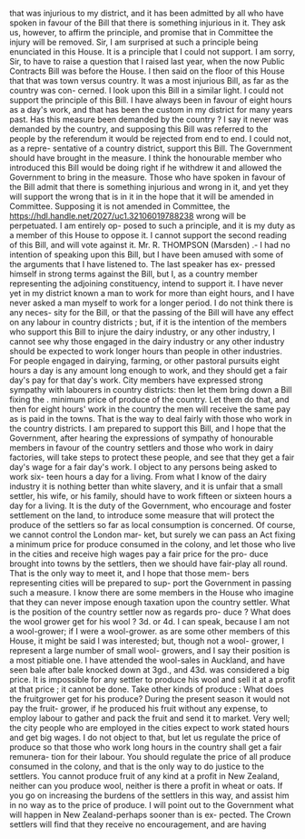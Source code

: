 that was injurious to my district, and it has been admitted by all who have spoken in favour of the Bill that there is something injurious in it. They ask us, however, to affirm the principle, and promise that in Committee the injury will be removed. Sir, I am surprised at such a principle being enunciated in this House. It is a principle that I could not support. I am sorry, Sir, to have to raise a question that I raised last year, when the now Public Contracts Bill was before the House. I then said on the floor of this House that that was town versus country. It was a most injurious Bill, as far as the country was con- cerned. I look upon this Bill in a similar light. I could not support the principle of this Bill. I have always been in favour of eight hours as a day's work, and that has been the custom in my district for many years past. Has this measure been demanded by the country ? I say it never was demanded by the country, and supposing this Bill was referred to the people by the referendum it would be rejected from end to end. I could not, as a repre- sentative of a country district, support this Bill. The Government should have brought in the measure. I think the honourable member who introduced this Bill would be doing right if he withdrew it and allowed the Government to bring in the measure. Those who have spoken in favour of the Bill admit that there is something injurious and wrong in it, and yet they will support the wrong that is in it in the hope that it will be amended in Committee. Supposing it is not amended in Committee, the https://hdl.handle.net/2027/uc1.32106019788238 wrong will be perpetuated. I am entirely op- posed to such a principle, and it is my duty as a member of this House to oppose it. I cannot support the second reading of this Bill, and will vote against it. Mr. R. THOMPSON (Marsden) .- I had no intention of speaking upon this Bill, but I have been amused with some of the arguments that I have listened to. The last speaker has ex- pressed himself in strong terms against the Bill, but I, as a country member representing the adjoining constituency, intend to support it. I have never yet in my district known a man to work for more than eight hours, and I have never asked a man myself to work for a longer period. I do not think there is any neces- sity for the Bill, or that the passing of the Bill will have any effect on any labour in country districts ; but, if it is the intention of the members who support this Bill to injure the dairy industry, or any other industry, I cannot see why those engaged in the dairy industry or any other industry should be expected to work longer hours than people in other industries. For people engaged in dairying, farming, or other pastoral pursuits eight hours a day is any amount long enough to work, and they should get a fair day's pay for that day's work. City members have expressed strong sympathy with labourers in country districts: then let them bring down a Bill fixing the . minimum price of produce of the country. Let them do that, and then for eight hours' work in the country the men will receive the same pay as is paid in the towns. That is the way to deal fairly with those who work in the country districts. I am prepared to support this Bill, and I hope that the Government, after hearing the expressions of sympathy of honourable members in favour of the country settlers and those who work in dairy factories, will take steps to protect these people, and see that they get a fair day's wage for a fair day's work. I object to any persons being asked to work six- teen hours a day for a living. From what I know of the dairy industry it is nothing better than white slavery, and it is unfair that a small settler, his wife, or his family, should have to work fifteen or sixteen hours a day for a living. It is the duty of the Government, who encourage and foster settlement on the land, to introduce some measure that will protect the produce of the settlers so far as local consumption is concerned. Of course, we cannot control the London mar- ket, but surely we can pass an Act fixing a minimum price for produce consumed in the colony, and let those who live in the cities and receive high wages pay a fair price for the pro- duce brought into towns by the settlers, then we should have fair-play all round. That is the only way to meet it, and I hope that those mem- bers representing cities will be prepared to sup- port the Government in passing such a measure. I know there are some members in the House who imagine that they can never impose enough taxation upon the country settler. What is the position of the country settler now as regards pro- duce ? What does the wool grower get for his wool ? 3d. or 4d. I can speak, because I am not a wool-grower; if I were a wool-grower. as are some other members of this House, it might be said I was interested; but, though not a wool- grower, I represent a large number of small wool- growers, and I say their position is a most pitiable one. I have attended the wool-sales in Auckland, and have seen bale after bale knocked down at 3gd., and 43d. was considered a big price. It is impossible for any settler to produce his wool and sell it at a profit at that price ; it cannot be done. Take other kinds of produce : What does the fruitgrower get for his produce? During the present season it would not pay the fruit- grower, if he produced his fruit without any expense, to employ labour to gather and pack the fruit and send it to market. Very well; the city people who are employed in the cities expect to work stated hours and get big wages. I do not object to that, but let us regulate the price of produce so that those who work long hours in the country shall get a fair remunera- tion for their labour. You should regulate the price of all produce consumed in the colony, and that is the only way to do justice to the settlers. You cannot produce fruit of any kind at a profit in New Zealand, neither can you produce wool, neither is there a profit in wheat or oats. If you go on increasing the burdens of the settlers in this way, and assist him in no way as to the price of produce. I will point out to the Government what will happen in New Zealand-perhaps sooner than is ex- pected. The Crown settlers will find that they receive no encouragement, and are having 